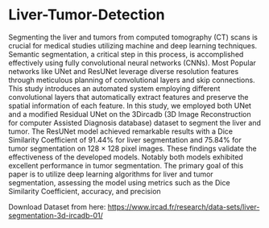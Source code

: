 # Liver-Tumor-Detection
 Segmenting the liver and tumors from computed tomography (CT) scans is crucial for medical studies utilizing 
machine and deep learning techniques. Semantic segmentation, a critical step in this process, is accomplished 
effectively using fully convolutional neural networks (CNNs). Most Popular networks like UNet and ResUNet 
leverage diverse resolution features through meticulous planning of convolutional layers and skip connections. 
This study introduces an automated system employing different convolutional layers that automatically extract 
features and preserve the spatial information of each feature. In this study, we employed both UNet and a 
modified Residual UNet on the 3Dircadb (3D Image Reconstruction for computer Assisted Diagnosis database) 
dataset to segment the liver and tumor. The ResUNet model achieved remarkable results with a Dice Similarity 
Coefficient of 91.44% for liver segmentation and 75.84% for tumor segmentation on 128 × 128 pixel images. 
These findings validate the effectiveness of the developed models. Notably both models exhibited excellent 
performance in tumor segmentation. The primary goal of this paper is to utilize deep learning algorithms for liver 
and tumor segmentation, assessing the model using metrics such as the Dice Similarity Coefficient, accuracy, and 
precision

Download Dataset from here: https://www.ircad.fr/research/data-sets/liver-segmentation-3d-ircadb-01/
